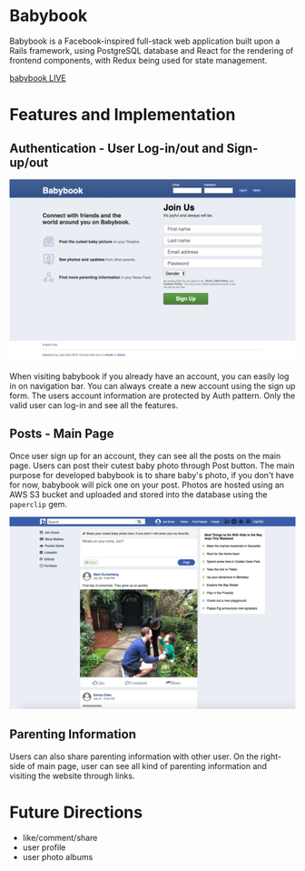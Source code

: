 # Babybook
Babybook is a Facebook-inspired full-stack web application built upon a Rails framework, using PostgreSQL database and React for the rendering of frontend components, with Redux being used for state management.

[babybook LIVE](https://aa-babybook.herokuapp.com/#/)
# Features and Implementation

## Authentication - User Log-in/out and Sign-up/out

![Welcome Page](https://github.com/lukewhchen/babybook/blob/master/docs/welcome.png)

When visiting babybook if you already have an account, you can easily log in on navigation bar. You can always create a new account using the sign up form. The users account information are protected by Auth pattern. Only the valid user can log-in and see all the features.

## Posts - Main Page
Once user sign up for an account, they can see all the posts on the main page. Users can post their cutest baby photo through Post button. The main purpose for developed babybook is to share baby's photo, if you don't have for now, babybook will pick one on your post. Photos are hosted using an AWS S3 bucket and uploaded and stored into the database using the `paperclip` gem.

![Main Page](https://github.com/lukewhchen/babybook/blob/master/docs/main.png)

## Parenting Information
Users can also share parenting information with other user. On the right-side of main page, user can see all kind of parenting information and visiting the website through links.


# Future Directions
- like/comment/share
- user profile
- user photo albums
